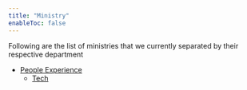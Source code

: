 ```yaml
---
title: "Ministry"
enableToc: false
---
```


Following are the list of ministries that we currently separated by their respective department

- [People Experience](notes/people_experience.md)
	- [Tech](notes/tech/index.md)